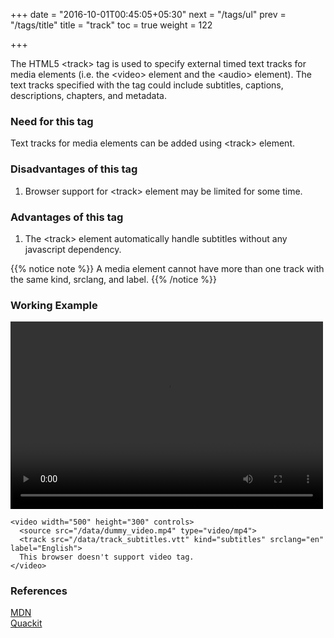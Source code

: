 +++
date = "2016-10-01T00:45:05+05:30"
next = "/tags/ul"
prev = "/tags/title"
title = "track"
toc = true
weight = 122

+++

The HTML5 <span class='tag-span'>&lt;track&gt;</span> tag is used to specify external timed text tracks for media elements (i.e. the <span class='tag-span'>&lt;video&gt;</span> element and the <span class='tag-span'>&lt;audio&gt;</span> element). The text tracks specified with the <track> tag could include subtitles, captions, descriptions, chapters, and metadata.

<h3>Need for this tag</h3>

 Text tracks for media elements can be added using <span class='tag-span'>&lt;track&gt;</span> element.

<h3>Disadvantages of this tag</h3>
<ol>
  <li>Browser support for <span class='tag-span'>&lt;track&gt;</span> element may be limited for some time.</li>
</ol>

<h3>Advantages of this tag</h3>
<ol>
  <li>The <span class='tag-span'>&lt;track&gt;</span> element automatically handle subtitles without any javascript dependency.</li>
</ol>

{{% notice note %}}
  A media element cannot have more than one track with the same kind, srclang, and label.
{{% /notice %}}


<h3>Working Example</h3>

<video width="500" height="300" controls>
  <source src="/data/dummy_video.mp4" type="video/mp4">
  <track src="/data/track_subtitles.vtt" kind="subtitles" srclang="en" label="English">
  This browser doesn't support video tag.
</video>

    <video width="500" height="300" controls>
      <source src="/data/dummy_video.mp4" type="video/mp4">
      <track src="/data/track_subtitles.vtt" kind="subtitles" srclang="en" label="English">
      This browser doesn't support video tag.
    </video>

<h3>References</h3>

[MDN](https://developer.mozilla.org/en-US/docs/Web/HTML/Element/track)
<br>
[Quackit](http://www.quackit.com/html_5/tags/html_track_tag.cfm)
